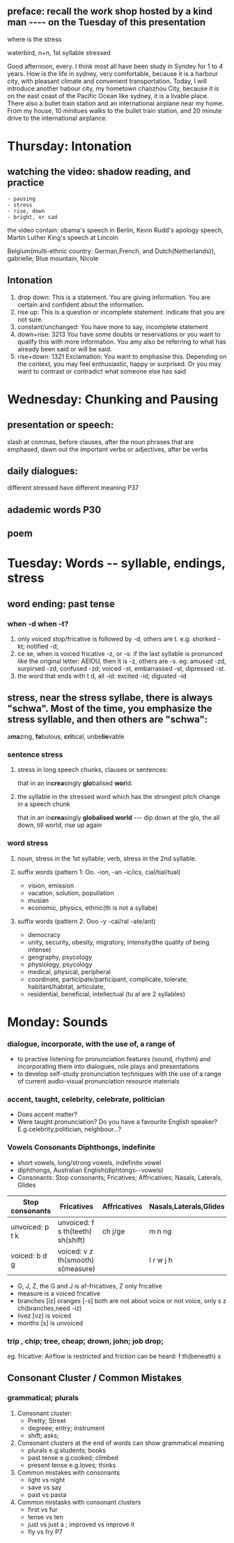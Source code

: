 ## preface: recall the work shop hosted by a kind man  ---- on the Tuesday of this presentation
where is the stress

waterbird, n+n, 1st syllable stressed


Good afternoon, every. I think most all have been study in Syndey for 1 to 4 years. How is the life in sydney, very comfortable, because it is a harbour city, with pleasant climate and convenient transportation. Today, I will introduce another habour city, my hometown chaozhou City, because it is on the east coast of the Pacific Ocean like sydney, it is a livable place. There also a bullet train station and an international airplane near my home.  From my house, 10 minitues walks to the bullet train station, and 20 minute drive to the international airplance.

# Thursday:  Intonation
## watching the video: shadow reading, and practice
    - pausing
    - stress
    - rise, down
    - bright, or sad
the video contain: obama's speech in Berlin, Kevin Rudd's apology speech, Martin Luther King's speech at Lincoln

Belgium(multi-ethnic country: German,French, and Dutch(Netherlands)), gabrielle;  Blue mountain, Nicole

## Intonation
1.  drop down: This is a statement. You are giving information. You are certain and confident about the information.
2.  rise up: This is a question or incomplete statement. indicate that you are not sure.
3.  constant/unchanged: You have more to say, incomplete statement
4.  down+rise: 3213 You have some doubts or reservations or you want to qualify this with more information. You amy also be referring to what has already been said or will be said.
5.  rise+down: 1321 Exclamation: You want to emphasise this. Depending on the context, you may feel enthusiastic, happy or surprised. Or you may want to contrast or contradict what someone else has said



# Wednesday: Chunking and Pausing
## presentation or speech:
slash at commas, before clauses, after the noun phrases that are emphased, dawn out the important verbs or adjectives, after be verbs

## daily dialogues: 
different stressed have different meaning P37

## adademic words  P30

## poem




# Tuesday: Words -- syllable, endings, stress
## word ending: past tense
### when -d when -t? 
1. only voiced stop/fricative is followed by -d, others are t.  e.g. shorked -kt; notified -d;
2. ce se, when is voiced fricative -z, or -s: if the last syllable is pronunced like the original letter: AEIOU, then it is -z, others are -s.  eg: amused -zd, surpirsed -zd, confused -zd; voiced -st, embarrassed -st, dipressed -st.
3. the word that ends with t d, all -id: excited -id; digusted -id

## stress, near the stress syllabe, there is always "schwa". Most of the time, you emphasize the stress syllable, and then others are "schwa":
a**ma**zing, **fa**bulous, **cri**tical, unbe**lie**vable

### sentence stress 
1. stress in long speech chunks, clauses or sentences:
    
    that in an in**crea**singly **glo**balised **wor**ld.
1. the syllable in the stressed word which has the strongest pitch change in a speech chunk

    that in an in**crea**singly **globalised world**  --- dip down at the glo, the all down, till world, rise up again
    
### word stress
1. noun, stress in the 1st syllable; verb, stress in the 2nd syllable.
2. suffix words (pattern 1: Oo.  -ion, -an -ic/ics, cial/tial/tual) 
    - vision,  emission
    - vacation, solution, popullation
    - musian
    - economic, physics, ethnic(th is not a syllabe)
    
3. suffix words (pattern 2: Ooo -y -cal/ral -ate/ant)
    - democracy
    - unity, security, obesity, migratory, intensity(the quality of being intense)
    - geography, psycology
    - physiology, psycology
    - medical, physical, peripheral
    - coordinate, participate/participant, complicate, tolerate, habitant/habitat, articulate,
    - residential, beneficial, intellectual (tu al are 2 syllables)




# Monday: Sounds

### dialogue, incorporate, with the use of, a range of
- to practise listening for pronunciation features (sound, rhythm) and incorporating them into dialogues, role plays and presentations
- to develop self-study pronunciation techniques with the use of a range of current audio-visual pronunciation resource materials

### accent, taught, celebrity, celebrate, politician
- Does accent matter?
- Were taught pronunciation?
Do you have a favourite English speaker? E.g.celebrity,politician, neighbour...?

### Vowels Consonants Diphthongs, indefinite
- short vowels, long/strong vowels, indefinite vowel
- diphthongs, Australian English(diphtongs--vowels)
- Consonants: Stop consonants; Fricatives; Affricatives; Nasals, Laterals, Glides

|Stop consonants|Fricatives|Affricatives|Nasals,Laterals,Glides|
|---|---|---|---|
|unvoiced: p t k|unvoiced: f s th(teeth) sh(shift)|ch j/ge|m n ng|
|voiced: b d g|voiced: v z th(smooth) s(measure)||l r w j h|

- G, J, Z, the G and J is af-fricatives, Z only fricative
- measure is a voiced fricative
- branches [iz] oranges [-s] both are not about voice or not voice, only s z ch(branches,need -iz)
- livez [vz] is voiced
- months [s] is unvoiced
### trip , chip;  tree, cheap; drown, john; job drop;

eg. fricative: Airflow is restricted and friction can be heard: f th(beneath) s


## Consonant Cluster / Common Mistakes
### grammatical; plurals
1. Consonant cluster: 
    - Pretty; Street
    - degreee; entry; instrument
    - shift; asks;
1. Consonant clusters at the end of words can show grammatical meaning
    - plurals e.g.students; books
    - past tense e.g.cooked; climbed
    - present tense e.g.loves; thinks
1. Common mistakes with consonants
    - light vs night
    - save vs say
    - past vs pasta
1. Common mistasks with consonant clusters
    - first vs fur
    - tense vs ten
    - just vs just a ; improved vs improve it
    - fly vs fry
P7
